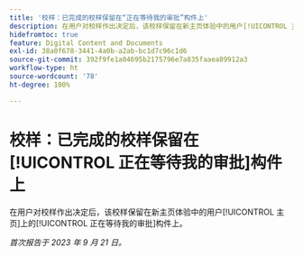 ```yaml
---
title: '校样：已完成的校样保留在“正在等待我的审批”构件上'
description: 在用户对校样作出决定后，该校样保留在新主页体验中的用户[!UICONTROL 主页]上的[!UICONTROL 正在等待我的审批]构件上。
hidefromtoc: true
feature: Digital Content and Documents
exl-id: 38a0f678-3441-4a0b-a2ab-bc1d7c96c1d6
source-git-commit: 392f9fe1a04695b2175796e7a835faaea89912a3
workflow-type: ht
source-wordcount: '78'
ht-degree: 100%

---
```


# 校样：已完成的校样保留在[!UICONTROL 正在等待我的审批]构件上

在用户对校样作出决定后，该校样保留在新主页体验中的用户[!UICONTROL 主页]上的[!UICONTROL 正在等待我的审批]构件上。

_首次报告于 2023 年 9 月 21 日。_
